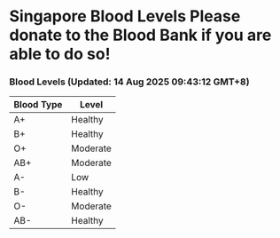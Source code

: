 Singapore Blood Levels
 Please donate to the Blood Bank if you are able to do so!
================================================================================================================================

### Blood Levels (Updated: 14 Aug 2025 09:43:12 GMT+8)
| Blood Type | Level     |
|------------|-----------|
| A+     | Healthy |
| B+     | Healthy |
| O+     | Moderate |
| AB+     | Moderate |
| A-     | Low |
| B-     | Healthy |
| O-     | Moderate |
| AB-     | Healthy |
